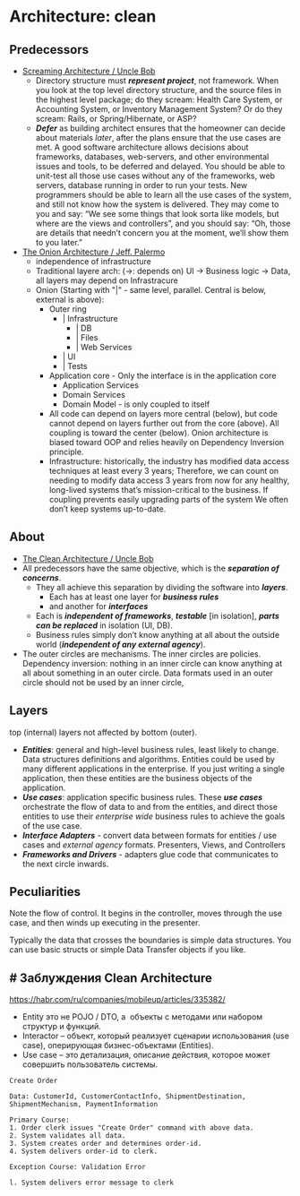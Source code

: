 # Architecture: clean

## Predecessors

- [Screaming Architecture / Uncle Bob](https://blog.cleancoder.com/uncle-bob/2011/09/30/Screaming-Architecture.html)
	- Directory structure must ***represent project***, not framework. When you look at the top level directory structure, and the source files in the highest level package; do they scream: Health Care System, or Accounting System, or Inventory Management System? Or do they scream: Rails, or Spring/Hibernate, or ASP?
	- ***Defer*** as building architect ensures that the homeowner can decide about materials _later_, after the plans ensure that the use cases are met. A good software architecture allows decisions about frameworks, databases, web-servers, and other environmental issues and tools, to be deferred and delayed. You should be able to unit-test all those use cases without any of the frameworks, web servers, database running in order to run your tests. New programmers should be able to learn all the use cases of the system, and still not know how the system is delivered. They may come to you and say: “We see some things that look sorta like models, but where are the views and controllers”, and you should say: “Oh, those are details that needn’t concern you at the moment, we’ll show them to you later.”
- [The Onion Architecture / Jeff. Palermo](https://jeffreypalermo.com/2008/07/the-onion-architecture-part-1/)
	- independence of infrastructure
	- Traditional layere arch: (->: depends on) UI -> Business logic -> Data, all layers may depend on Infrastracure
	- Onion (Starting with "|" - same level, parallel. Central is below, external is above):
		- Outer ring
			- | Infrastructure
				- | DB
				- | Files
				- | Web Services
			- | UI
			- | Tests
		- Application core - Only the interface is in the application core
			- Application Services
			- Domain Services
			- Domain Model - is only coupled to itself
		- All code can depend on layers more central (below), but code cannot depend on layers further out from the core (above). All coupling is toward the center (below). Onion architecture is biased toward OOP and relies heavily on Dependency Inversion principle.
		- Infrastructure: historically, the industry has modified data access techniques at least every 3 years; Therefore, we can count on needing to modify data access 3 years from now for any healthy, long-lived systems that’s mission-critical to the business. If coupling prevents easily upgrading parts of the system We often don’t keep systems up-to-date.
## About

- [The Clean Architecture / Uncle Bob](https://blog.cleancoder.com/uncle-bob/2012/08/13/the-clean-architecture.html)
- All predecessors have the same objective, which is the ***separation of concerns***.
	- They all achieve this separation by dividing the software into ***layers***.
		- Each has at least one layer for ***business rules***
		- and another for ***interfaces***
	- Each is ***independent of frameworks***, ***testable*** \[in isolation\], ***parts can be replaced*** in isolation (UI, DB).
	- Business rules simply don’t know anything at all about the outside world (***independent of any external agency***).
- The outer circles are mechanisms. The inner circles are policies. Dependency inversion: nothing in an inner circle can know anything at all about something in an outer circle. Data formats used in an outer circle should not be used by an inner circle,

## Layers

top (internal) layers not affected by bottom (outer).

- ***Entities***: general and high-level business rules, least likely to change. Data structures definitions and algorithms. Entities could be used by many different applications in the enterprise. If you just writing a single application, then these entities are the business objects of the application.
- ***Use cases***: application specific business rules. These ***use cases*** orchestrate the flow of data to and from the entities, and direct those entities to use their _enterprise wide_ business rules to achieve the goals of the use case.
- ***Interface Adapters*** - convert data between formats for entities / use cases and *external agency* formats. Presenters, Views, and Controllers
- ***Frameworks and Drivers*** - adapters glue code that communicates to the next circle inwards.

## Peculiarities

Note the flow of control. It begins in the controller, moves through the use case, and then winds up executing in the presenter.

Typically the data that crosses the boundaries is simple data structures. You can use basic structs or simple Data Transfer objects if you like.

## # Заблуждения Clean Architecture

https://habr.com/ru/companies/mobileup/articles/335382/

- Entity это не POJO / DTO, а  объекты с методами или набором структур и функций.
- Interactor – объект, который реализует сценарии использования (use case), оперирующая бизнес-объектами (Entities).
- Use case – это детализация, описание действия, которое может совершить пользователь системы.

```
Create Order

Data: CustomerId, CustomerContactInfo, ShipmentDestination, ShipmentMechanism, PaymentInformation

Primary Course:
1. Order clerk issues "Create Order" command with above data.
2. System validates all data.
3. System creates order and determines order-id.
4. System delivers order-id to clerk.

Exception Course: Validation Error

l. System delivers error message to clerk
```
